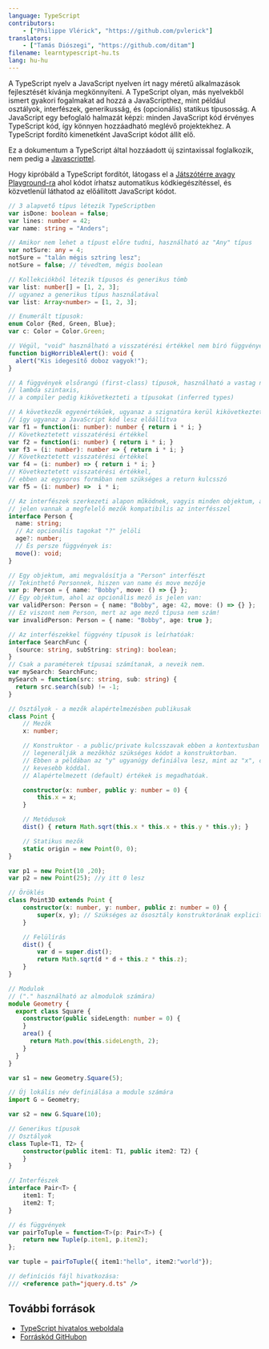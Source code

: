 ```yaml
---
language: TypeScript
contributors:
    - ["Philippe Vlérick", "https://github.com/pvlerick"]
translators:
    - ["Tamás Diószegi", "https://github.com/ditam"]
filename: learntypescript-hu.ts
lang: hu-hu
---
```


A TypeScript nyelv a JavaScript nyelven írt nagy méretű alkalmazások fejlesztését kívánja megkönnyíteni.
A TypeScript olyan, más nyelvekből ismert gyakori fogalmakat ad hozzá a JavaScripthez, mint például osztályok, interfészek, generikusság, és (opcionális) statikus típusosság.
A JavaScript egy befoglaló halmazát képzi: minden JavaScript kód érvényes TypeScript kód, így könnyen hozzáadható meglévő projektekhez. A TypeScript fordító kimenetként JavaScript kódot állít elő.

Ez a dokumentum a TypeScript által hozzáadott új szintaxissal foglalkozik, nem pedig a [Javascripttel](../javascript/).

Hogy kipróbáld a TypeScript fordítót, látogass el a [Játszótérre avagy Playground-ra](https://www.typescriptlang.org/Playground) ahol kódot írhatsz automatikus kódkiegészítéssel, és közvetlenül láthatod az előállított JavaScript kódot.

```ts
// 3 alapvető típus létezik TypeScriptben
var isDone: boolean = false;
var lines: number = 42;
var name: string = "Anders";

// Amikor nem lehet a típust előre tudni, használható az "Any" típus
var notSure: any = 4;
notSure = "talán mégis sztring lesz";
notSure = false; // tévedtem, mégis boolean

// Kollekciókból létezik típusos és generikus tömb
var list: number[] = [1, 2, 3];
// ugyanez a generikus típus használatával
var list: Array<number> = [1, 2, 3];

// Enumerált típusok:
enum Color {Red, Green, Blue};
var c: Color = Color.Green;

// Végül, "void" használható a visszatérési értékkel nem bíró függvényeknél
function bigHorribleAlert(): void {
  alert("Kis idegesítő doboz vagyok!");
}

// A függvények elsőrangú (first-class) típusok, használható a vastag nyilas
// lambda szintaxis,
// a compiler pedig kikövetkezteti a típusokat (inferred types)

// A következők egyenértékűek, ugyanaz a szignatúra kerül kikövetkeztetésre, és
// így ugyanaz a JavaScript kód lesz előállítva
var f1 = function(i: number): number { return i * i; }
// Következtetett visszatérési értékkel
var f2 = function(i: number) { return i * i; }
var f3 = (i: number): number => { return i * i; }
// Következtetett visszatérési értékkel
var f4 = (i: number) => { return i * i; }
// Következtetett visszatérési értékkel,
// ebben az egysoros formában nem szükséges a return kulcsszó
var f5 = (i: number) =>  i * i;

// Az interfészek szerkezeti alapon működnek, vagyis minden objektum, ahol
// jelen vannak a megfelelő mezők kompatibilis az interfésszel
interface Person {
  name: string;
  // Az opcionális tagokat "?" jelöli
  age?: number;
  // És persze függvények is:
  move(): void;
}

// Egy objektum, ami megvalósítja a "Person" interfészt
// Tekinthető Personnek, hiszen van name és move mezője
var p: Person = { name: "Bobby", move: () => {} };
// Egy objektum, ahol az opcionális mező is jelen van:
var validPerson: Person = { name: "Bobby", age: 42, move: () => {} };
// Ez viszont nem Person, mert az age mező típusa nem szám!
var invalidPerson: Person = { name: "Bobby", age: true };

// Az interfészekkel függvény típusok is leírhatóak:
interface SearchFunc {
  (source: string, subString: string): boolean;
}
// Csak a paraméterek típusai számítanak, a neveik nem.
var mySearch: SearchFunc;
mySearch = function(src: string, sub: string) {
  return src.search(sub) != -1;
}

// Osztályok - a mezők alapértelmezésben publikusak
class Point {
    // Mezők
    x: number;

    // Konstruktor - a public/private kulcsszavak ebben a kontextusban
    // legenerálják a mezőkhöz szükséges kódot a konstruktorban.
    // Ebben a példában az "y" ugyanúgy definiálva lesz, mint az "x", csak
    // kevesebb kóddal.
    // Alapértelmezett (default) értékek is megadhatóak.

    constructor(x: number, public y: number = 0) {
        this.x = x;
    }

    // Metódusok
    dist() { return Math.sqrt(this.x * this.x + this.y * this.y); }

    // Statikus mezők
    static origin = new Point(0, 0);
}

var p1 = new Point(10 ,20);
var p2 = new Point(25); //y itt 0 lesz

// Öröklés
class Point3D extends Point {
    constructor(x: number, y: number, public z: number = 0) {
        super(x, y); // Szükséges az ősosztály konstruktorának explicit hívása
    }

    // Felülírás
    dist() {
        var d = super.dist();
        return Math.sqrt(d * d + this.z * this.z);
    }
}

// Modulok
// ("." használható az almodulok számára)
module Geometry {
  export class Square {
    constructor(public sideLength: number = 0) {
    }
    area() {
      return Math.pow(this.sideLength, 2);
    }
  }
}

var s1 = new Geometry.Square(5);

// Új lokális név definiálása a module számára
import G = Geometry;

var s2 = new G.Square(10);

// Generikus típusok
// Osztályok
class Tuple<T1, T2> {
    constructor(public item1: T1, public item2: T2) {
    }
}

// Interfészek
interface Pair<T> {
    item1: T;
    item2: T;
}

// és függvények
var pairToTuple = function<T>(p: Pair<T>) {
    return new Tuple(p.item1, p.item2);
};

var tuple = pairToTuple({ item1:"hello", item2:"world"});

// definíciós fájl hivatkozása:
/// <reference path="jquery.d.ts" />
```

## További források

* [TypeScript hivatalos weboldala](https://www.typescriptlang.org/)
* [Forráskód GitHubon](https://github.com/microsoft/TypeScript)
